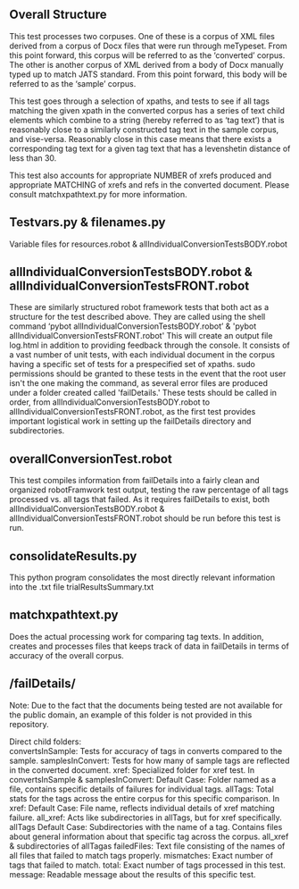 Overall Structure
-----------------
This test processes two corpuses. One of these is a corpus of XML files derived from a corpus of Docx files that were run through meTypeset. From this point forward, this corpus will be referred to as the ‘converted’ corpus. The other is another corpus of XML derived from a body of Docx manually typed up to match JATS standard. From this point forward, this body will be referred to as the ‘sample’ corpus. 

This test goes through a selection of xpaths, and tests to see if all tags matching the given xpath in the converted corpus has a series of text child elements which combine to a string (hereby referred to as ‘tag text’) that is reasonably close to a similarly constructed tag text in the sample corpus, and vise-versa. Reasonably close in this case means that there exists a corresponding tag text for a given tag text that has a levenshetin distance of less than 30.

This test also accounts for appropriate NUMBER of xrefs produced and appropriate MATCHING of xrefs and refs in the converted document. Please consult matchxpathtext.py for more information. 


Testvars.py & filenames.py
--------------------------
Variable files for resources.robot & allIndividualConversionTestsBODY.robot


allIndividualConversionTestsBODY.robot & allIndividualConversionTestsFRONT.robot 
--------------------------------------------------------------------------------
These are similarly structured robot framework tests that both act as a structure for the test described above. They are called using
the shell command ‘pybot allIndividualConversionTestsBODY.robot’ & 'pybot allIndividualConversionTestsFRONT.robot' This will create an output 
file log.html in addition to providing feedback through the console. It consists of a vast number of unit tests, with each individual document 
in the corpus having a specific set of tests for a prespecified set of xpaths. sudo permissions should be granted to these tests in the event 
that the root user isn't the one making the command, as several error files are produced under a folder created called 'failDetails.' These tests
should be called in order, from allIndividualConversionTestsBODY.robot to allIndividualConversionTestsFRONT.robot, as the first test provides important
logistical work in setting up the failDetails directory and subdirectories. 

overallConversionTest.robot
---------------------------
This test compiles information from failDetails into a fairly clean and organized robotFramwork test output, testing the raw percentage of all tags processed vs. all tags that failed. As it requires failDetails to exist, both allIndividualConversionTestsBODY.robot & allIndividualConversionTestsFRONT.robot should be run before this test is run. 

consolidateResults.py
---------------------
This python program consolidates the most directly relevant information into the .txt file trialResultsSummary.txt


matchxpathtext.py
-----------------
Does the actual processing work for comparing tag texts. In addition, creates and processes files that keeps track of data in failDetails in terms of accuracy of the overall corpus.

/failDetails/
-------------
Note: Due to the fact that the documents being tested are not available for the public domain, an example of this folder is not provided in this repository. 

Direct child folders: 	
						convertsInSample: Tests for accuracy of tags in converts compared to the sample. 
						samplesInConvert: Tests for how many of sample tags are reflected in the converted document. 
						xref: Specialized folder for xref test. 
In convertsInSample & samplesInConvert:
						Default Case: Folder named as a file, contains specific details of failures for individual tags.
						allTags: Total stats for the tags across the entire corpus for this specific comparison. 
In xref:
						Default Case: File name, reflects individual details of xref matching failure. 
						all_xref: Acts like subdirectories in allTags, but for xref specifically.  
allTags
						Default Case: Subdirectories with the name of a tag. Contains files about general information about that specific tag across the corpus. 
all_xref & subdirectories of allTagas
						failedFiles: Text file consisting of the names of all files that failed to match tags properly. 
						mismatches: Exact number of tags that failed to match. 
						total: Exact number of tags processed in this test. 
						message: Readable message about the results of this specific test. 

